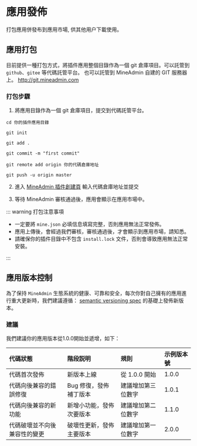 # 應用發佈

打包應用併發布到應用市場, 供其他用户下載使用。

## 應用打包

目前提供一種打包方式，將插件應用整個目錄作為一個 git 倉庫項目。可以託管到 `github`、`gitee` 等代碼託管平台。
也可以託管到 MineAdmin 自建的 GIT 服務器上。 http://git.mineadmin.com


### 打包步驟

1. 將應用目錄作為一個 git 倉庫項目，提交到代碼託管平台。

```shell
cd 你的插件應用目錄

git init

git add .

git commit -m "first commit"

git remote add origin 你的代碼倉庫地址

git push -u origin master
```

2. 進入 [MineAdmin 插件創建頁](https://www.mineadmin.com/member/createApp) 輸入代碼倉庫地址並提交

<ElImage :preview-src-list="['/public/images/create_app.png']" src="/public/images/create_app.png"></ElImage>

3. 等待 MineAdmin 審核通過後，應用會顯示在應用市場中。

::: warning 打包注意事項

* 一定要將 `mine.json` 必填信息填寫完整，否則應用無法正常發佈。
* 應用上傳後，會經過我們審核，審核通過後，才會顯示到應用市場，請知悉。
* 請確保你的插件目錄中不包含 `install.lock` 文件，否則會導致應用無法正常安裝。

:::

## 應用版本控制

為了保持 `MineAdmin` 生態系統的健康、可靠和安全，每次你對自己擁有的應用進行重大更新時，我們建議遵循：
<a href="https://semver.org/lang/zh-CN/" target="_blank">semantic versioning spec</a>
的基礎上發佈新版本。

### 建議
我們建議你的應用版本從1.0.0開始並遞增，如下：

| 代碼狀態           | 階段説明          | 規則         | 示例版本號  |
|:---------------|:--------------|:-----------|:-------|
| 代碼首次發佈         | 新版本上線         | 從 1.0.0 開始 | 	1.0.0 |
| 代碼向後兼容的錯誤修復    | Bug 修復，發佈補丁版本 | 建議增加第三位數字  | 	1.0.1 |
| 代碼向後兼容的新功能     | 新增小功能，發佈次要版本  | 建議增加第二位數字  | 	1.1.0 |
| 代碼破壞並不向後兼容性的變更 | 破壞性更新，發佈主要版本  | 建議增加第一位數字  | 	2.0.0 |
